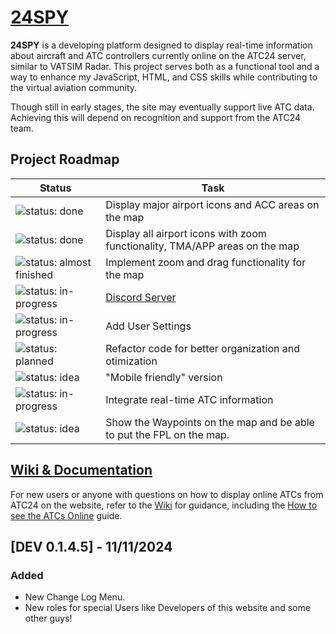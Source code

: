 # [24SPY](https://tiaguinho2009.github.io/24SPY/)

**24SPY** is a developing platform designed to display real-time information about aircraft and ATC controllers currently online on the ATC24 server, similar to VATSIM Radar. This project serves both as a functional tool and a way to enhance my JavaScript, HTML, and CSS skills while contributing to the virtual aviation community.

Though still in early stages, the site may eventually support live ATC data. Achieving this will depend on recognition and support from the ATC24 team.

## Project Roadmap

| Status                                         | Task                                         |
|------------------------------------------------|----------------------------------------------|
| ![status: done](https://img.shields.io/badge/status-done-brightgreen) | Display major airport icons and ACC areas on the map |
| ![status: done](https://img.shields.io/badge/status-done-brightgreen) | Display all airport icons with zoom functionality, TMA/APP areas on the map |
| ![status: almost finished](https://img.shields.io/badge/status-Almost%20finished-yellow) | Implement zoom and drag functionality for the map |
| ![status: in-progress](https://img.shields.io/badge/status-in--progress-orange) | [Discord Server](https://discord.gg/8cQAguPjkh) |
| ![status: in-progress](https://img.shields.io/badge/status-in--progress-orange) | Add User Settings |
| ![status: planned](https://img.shields.io/badge/status-planned-blue) | Refactor code for better organization and otimization |
| ![status: idea](https://img.shields.io/badge/status-idea-lightgrey) | "Mobile friendly" version |
| ![status: in-progress](https://img.shields.io/badge/status-in--progress-orange) | Integrate real-time ATC information |
| ![status: idea](https://img.shields.io/badge/status-idea-lightgrey) | Show the Waypoints on the map and be able to put the FPL on the map.|

## [Wiki & Documentation](https://github.com/tiaguinho2009/24SPY/wiki)

For new users or anyone with questions on how to display online ATCs from ATC24 on the website, refer to the [Wiki](https://github.com/tiaguinho2009/24SPY/wiki) for guidance, including the [How to see the ATCs Online](https://github.com/tiaguinho2009/24SPY/wiki/How-to-see-the-ATCs-Online) guide.

## [DEV 0.1.4.5] - 11/11/2024
### Added
- New Change Log Menu.
- New roles for special Users like Developers of this website and some other guys!